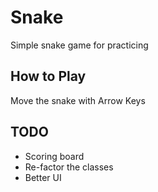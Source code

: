 # Snake
Simple snake game for practicing

## How to Play
Move the snake with Arrow Keys

## TODO
- Scoring board 
- Re-factor the classes
- Better UI
